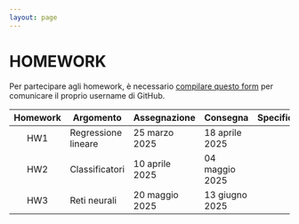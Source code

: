 ```yaml
---
layout: page
---
```


# HOMEWORK

Per partecipare agli homework, è necessario [compilare questo form](https://forms.gle/h4UkJ5jTaumwtk1q7) per comunicare il proprio username di GitHub.

<!-- [A questo link]({{ site.baseurl }}/status) trovate lo stato di consegna di ciascun homework per ogni studente-->

| Homework | Argomento          | Assegnazione    | Consegna       | Specifiche   | Codice |
| :-------:| ------------------ | --------------- | ---------------|--------------|--------|
| HW1      | Regressione lineare| 25 marzo  2025  | 18 aprile 2025 |              |        |
| HW2      | Classificatori     | 10 aprile 2025  | 04 maggio 2025 |              |        |
| HW3      | Reti neurali       | 20 maggio 2025  | 13 giugno 2025 |              |        |


